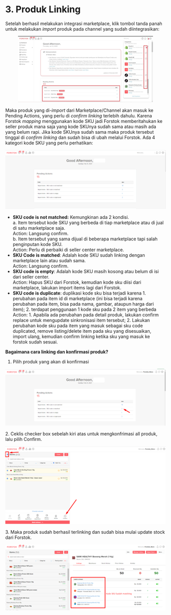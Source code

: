 # 3. Produk Linking

Setelah berhasil melakukan integrasi marketplace, klik tombol tanda panah untuk melakukan _import_ produk pada channel yang sudah diintegrasikan:

<figure><img src="../../../.gitbook/assets/Screenshot 2023-01-12 165253.jpg" alt=""><figcaption></figcaption></figure>

Maka produk yang di-_import_ dari Marketplace/Channel akan masuk ke Pending Actions, yang perlu di _confirm linking_ terlebih dahulu. Karena Forstok _mapping_ menggunakan kode SKU jadi Forstok memberitahukan ke seller produk mana saja yang kode SKUnya sudah sama atau masih ada yang belum rapi. Jika kode SKUnya sudah sama maka produk tersebut tinggal di _confirm linking_ dan sudah bisa di ubah melalui Forstok. Ada 4 kategori kode SKU yang perlu perhatikan:

![](<../../../.gitbook/assets/image (73).png>)

* **SKU code is not matched:** Kemungkinan ada 2 kondisi.\
  a. Item tersebut kode SKU yang berbeda di tiap marketplace atau di jual di satu marketplace saja.\
  Action: Langsung confirm.\
  b. Item tersebut yang sama dijual di beberapa marketplace tapi salah penginputan kode SKU.\
  Action: Perlu di perbaiki di seller center marketplace.
* **SKU Code is matched**: Adalah kode SKU sudah linking dengan marketplace lain atau sudah sama.\
  Action: Langsung confirm.
* **SKU code is empty**: Adalah kode SKU masih kosong atau belum di isi dari seller center.\
  Action: Hapus SKU dari Forstok, kemudian kode sku diisi dari marketplace, lakukan import items lagi dari Forstok.
* **SKU code is duplicate**: duplikasi kode sku bisa terjadi karena 1. perubahan pada item id di marketplace (ini bisa terjadi karena perubahan pada item, bisa pada nama, gambar, ataupun harga dari item); 2. terdapat penggunaan 1 kode sku pada 2 item yang berbeda\
  Action: 1. Apabila ada perubahan pada detail produk, lakukan confirm replace untuk mengupdate sinkronisasi item tersebut; 2. Lakukan perubahan kode sku pada item yang masuk sebagai sku code duplicated, remove listing/delete item pada sku yang disesuaikan, import ulang, kemudian confirm linking ketika sku yang masuk ke forstok sudah sesuai.

**Bagaimana cara linking dan konfirmasi produk?**

1. Pilih produk yang akan di konfirmasi

![](<../../../.gitbook/assets/image (283).png>)

2\. Ceklis checker box sebelah kiri atas untuk mengkonfrimasi all produk, lalu pilih Confirm.

![](<../../../.gitbook/assets/image (30).png>)

3\. Maka produk sudah berhasil terlinking dan sudah bisa mulai update stock dari Forstok.

![](<../../../.gitbook/assets/image (3) (1).png>)

